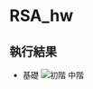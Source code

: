 # RSA_hw
## 執行結果
* 基礎
![初階](https://user-images.githubusercontent.com/121450121/209768108-bb748a8f-f26d-442c-8ae6-52b5c97451a9.png)
中階
